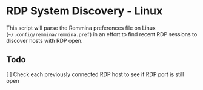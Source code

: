 # RDP System Discovery - Linux

This script will parse the Remmina preferences file on Linux (`~/.config/remmina/remmina.pref`) in an effort to find recent RDP sessions to discover hosts with RDP open.

## Todo

[ ] Check each previously connected RDP host to see if RDP port is still open
